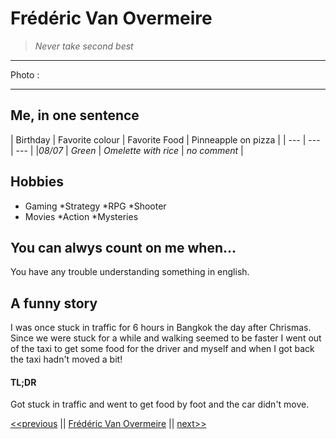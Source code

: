 # Frédéric Van Overmeire

>_Never take second best_

***

Photo : 
[](me.jpg)

***

## Me, in one sentence

| Birthday | Favorite colour | Favorite Food | Pinneapple on pizza |
| --- | --- | --- |
|*08/07* | *Green* | *Omelette with rice* | *no comment* |


## Hobbies

* Gaming
  *Strategy
  *RPG
  *Shooter
* Movies
  *Action
  *Mysteries
  
## You can alwys count on me when...

You have any trouble understanding something in english.

## A funny story

I was once stuck in traffic for 6 hours in Bangkok the day after Chrismas. Since we were stuck for a while and walking seemed to be faster I went out of the taxi to get some food for the driver and myself and when I got back the taxi hadn't moved a bit!

 #### TL;DR
Got stuck in traffic and went to get food by foot and the car didn't move.

[<<previous]() || [Frédéric Van Overmeire](#) || [next>>]()



